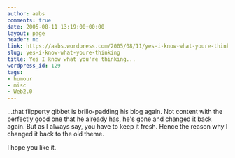 ```yaml
---
author: aabs
comments: true
date: 2005-08-11 13:19:00+00:00
layout: page
header: no
link: https://aabs.wordpress.com/2005/08/11/yes-i-know-what-youre-thinking/
slug: yes-i-know-what-youre-thinking
title: Yes I know what you're thinking...
wordpress_id: 129
tags:
- humour
- misc
- Web2.0
---
```


...that flipperty gibbet is brillo-padding his blog again. Not content with the perfectly good one that he already has, he's gone and changed it back again. But as I always say, you have to keep it fresh. Hence the reason why I changed it back to the old theme.

I hope you like it.
